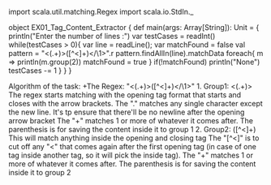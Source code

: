 import scala.util.matching.Regex
import scala.io.StdIn._

object EX01_Tag_Content_Extractor {
  def main(args: Array[String]): Unit = {
    println("Enter the number of lines :")
    var testCases = readInt()
    while(testCases > 0){
      var line = readLine();
      var matchFound = false
      val pattern = "<(.+)>([^<]+)</\\1>".r
      pattern.findAllIn(line).matchData foreach{
        m => println(m.group(2))
          matchFound = true
      }
      if(!matchFound) println("None")
      testCases -= 1
    }
  }
}

Algorithm of the task:
    +The Regex: "<(.+)>([^<]+)</\\1>"
        1. Group1: <(.+)>
            The regex starts matching with the opening tag format that starts and closes with the arrow brackets. 
            The "." matches any single character except the new line. It's tp ensure that there'll be no newline after the opening arrow bracket
            The "+" matches 1 or more of whatever it comes after.
            The parenthesis is for saving the content inside it to group 1
        2. Group2: ([^<]+)
            This will match anything inside the opening and closing tag
            The "[^<]" is to cut off any "<" that comes again after the first opening tag (in case of one tag inside another tag, so it will pick the inside tag).
            The "+" matches 1 or more of whatever it comes after.
            The parenthesis is for saving the content inside it to group 2